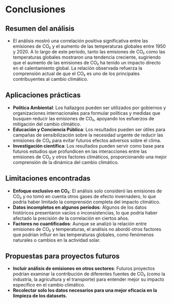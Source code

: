 # Conclusiones

## Resumen del análisis
- El análisis mostró una correlación positiva significativa entre las emisiones de CO₂ y el aumento de las temperaturas globales entre 1950 y 2020. A lo largo de este período, tanto las emisiones de CO₂ como las temperaturas globales mostraron una tendencia creciente, sugiriendo que el aumento de las emisiones de CO₂ ha tenido un impacto directo en el calentamiento global. La relación observada refuerza la comprensión actual de que el CO₂ es uno de los principales contribuyentes al cambio climático.

## Aplicaciones prácticas
- **Política Ambiental**: Los hallazgos pueden ser utilizados por gobiernos y organizaciones internacionales para formular políticas y medidas que busquen reducir las emisiones de CO₂, apoyando los esfuerzos de mitigación del cambio climático.
- **Educación y Conciencia Pública**: Los resultados pueden ser útiles para campañas de sensibilización sobre la necesidad urgente de reducir las emisiones de CO₂ para evitar futuros efectos adversos sobre el clima.
- **Investigación científica**: Los resultados pueden servir como base para futuros estudios que profundicen en las interacciones entre las emisiones de CO₂ y otros factores climáticos, proporcionando una mejor comprensión de la dinámica del cambio climático.

## Limitaciones encontradas
- **Enfoque exclusivo en CO₂**: El análisis solo consideró las emisiones de CO₂ y no tomó en cuenta otros gases de efecto invernadero, lo que podría haber limitado la comprensión completa del impacto climático.
- **Datos incompletos en algunos períodos**: Algunos de los datos históricos presentaron vacíos o inconsistencias, lo que podría haber afectado la precisión de la correlación en ciertos años.
- **Factores no cuantificados**: Aunque se analizó la relación entre emisiones de CO₂ y temperaturas, el análisis no abordó otros factores que podrían influir en las temperaturas globales, como fenómenos naturales o cambios en la actividad solar.

## Propuestas para proyectos futuros
- **Incluir análisis de emisiones en otros sectores**: Futuros proyectos podrían examinar la contribución de diferentes fuentes de CO₂ (como la industria, la agricultura y el transporte) para entender mejor su impacto específico en el cambio climático.
- **Recolectar solo los datos necesarios para una mejor eficacia en la limpieza de los datasets.**

